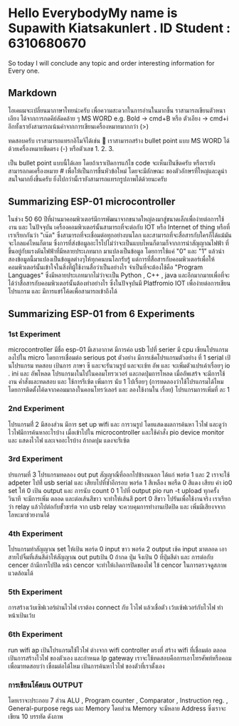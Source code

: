 # Hello EverybodyMy name is Supawith Kiatsakunlert . ID Student : 6310680670
So today I will conclude any topic and order interesting information for Every one.
## Markdown
โอเคผมจะเปลี่ยนมาภาษาไทยน่ะครับ เพื่อความสะดวกในการอ่านในมากขึ้น ราสามารถเขียนตัวหนา เอียง ได้จากการกดคีย์ลัดคล้าย ๆ MS WORD e.g. Bold -> cmd+B หรือ ตัวเอียง -> cmd+i อีกทั้งเรายังสามารถเน้นคำจากการเขียนเครื่องหมายมากกว่า (>)

ทดสอบครับ เราสามารถแทรกอิโมจิได้เช่น 🥺 เราสามารถสร้าง bullet point แบบ MS WORD ได้ด้วยเครื่องหมายขีดตรง (-) หรือตัวเลข 1. 2. 3.

เป็น bullet point แบบนี้ได้เลย โดยถ้าเราเปิดการแก้ไข code จะเห็นเป็นขีดครับ หรือเรายังสามารถกดเครื่องหมาย # เพื่อให้เป็นการขึ้นหัวข้อใหม่ โดยจะมีลักษณะ ของตัวอักษรที่ใหญ่และดูน่าสนใจมากยิ่งขึ้นครับ ยิ่งไปกว่านั้เรายังสามารถแทรกรูปภาพได้ด้วยนะครับ
## Summarizing ESP-01 microcontroller
ในช่วง 50 60 ปีที่ผ่านมาคอมพิวเตอร์มีการพัฒนาจากขนาดใหญ่ลงมาสู่ขนาดเล็กเพื่อง่ายต่อการใช้งาน และ ในปัจจุบัน เครื่องคอมพิวเตอร์นั้นสามารถที่จะต่อกับ IOT หรือ Internet of thing หรือที่เราเรียกกันว่า "เน๊ต" ซึ่งสามารถที่จะเชื่อมต่อทุกอย่างบนโลก และสามารถที่จะสื่อสารกับใครก็ได้แม้มันจะไกลแค่ไหนก็ตาม ซึ่งการที่ส่งข้อมูลอะไรไปไม่ว่าจะเป็นแบบไหนก็ตามก็จากการนำสัญญาณไฟฟ้า ที่ขึ้นอยู่กับแรงดันไฟฟ้าที่มีหลายประเภทมาก มาแปลงเป็นข้อมูล โดยการใช้แค่ "0" และ "1" แล้วนำสองข้อมูลนี้มาแปลงเป็นข้อมูลต่างๆให้ทุกคนบนโลกรับรู้ แต่การที่สื่อสารกับคอมพิวเตอร์เพื่อให้คอมพิวเตอร์นั้นเข้าใจในสิ่งที่ผู้ใช้งานสื่อว่าเป็นอย่างไร จำเป็นที่จะต้องใช้คือ "Program Languages" ซึ่งมีหลายประเภทมากไม่ว่าจะเป็น Python , C++ , java และอีกมากมายเพื่อที่จะได้ว่าสื่อสารกับคอมพิวเตอร์นั้นต้องทำอย่างไร ซึ่งในปัจจุบันมี Platfromio IOT เพื่อง่ายต่อการเขียนโปรแกรม และ มีการแชร์โค้ดเพื่อสามารถเข้าถึงได้
## Summarizing ESP-01 from 6 Experiments
### 1st Experiment
microcontroller มีชื่อ esp-01 มีเสาอากาศ มีการค่อ usb ไปที่ serier มี cpu เขียนโปรแกรม ลงไปใน micro โดยการเชื่อมต่อ serious pot ตัวอย่าง มีการเช้คโปรแกรมตัวอย่าง ที่ 1 serial เป้นโปรแกรม ทดสอบ เป้นการ ภาษา ซี และจะรันวนรูป และจะเซ้ท อัพ และ จะเพิ่มตัวแปรเค้าเรื่อยๆ io . ini และ อัพโหลด โปรแกรมงในไปในคอมโทรวเวอร์ และกดปุ่มการโหลด เมื่ออัพเสร้จ จะมีการใช้งาน ค่ำสั่งและทดสอบ และ ใช้การรีเซ้ต เพิ่มการ นับ 1 ไปเรื่อยๆ (การทดลองว่าใช้โปรแกรมได้ไหมโดยการติดตั้งโค้ดจากคอมมาลงในคอนโทรว์เลอร์ และ ลองใช้งานใน เรื่อย) โปรแกรมการเพิ่มที่ ละ 1
### 2nd Experiment
โปรแกรมที่่ 2 มีสองส่วน มีการ set up wifi และ การวนรูป โดยแสดงผลการค้นหา ไวไฟ และดูว่าไวไฟมีการค้นหาอะไรบ้าง เมื่อเข้าไปใน microcontroller และใช้คำสั่ง pio device monitor และ แสดงไวไฟ และเจออะไรบ้าง ถ้ากดปุม แดงจะรีเซ้ต
### 3rd Experiment
ปรแกรมที่ 3 โปรแกรมทดลอง out put สัญญาณืที่ออกไปข้างนนอก ได้แก่ พอร์ต 1 และ 2 เราจะใช้ adpeter ไปที่่ usb serial และ เสียบไปที่ซ้ำอีกรอบ พอร์ด 1 สีเหลือง พอรืด 0 สีแดง เสียบ ค่า io0 set ให้ 0 เป้น output และ การนับ count 0 1 ไปที่ output pio run -t upload ทุกครั้ง วินาที จะมีการเพิ่ม ตลอด และต่อเส้นสีขาว จะทำให้เส้นสี port 0 สีขาว ไปรันเพื่อใช้งานจริง เราเรียกว่า relay แล้วไปต่อกับขั้วชาร์ต จาก usb relay จะควบคุมการทำงานเปิดปิด และ เพิ่มมีเสียงจจากโลหะมาช่วยงานได้
### 4th Experiment
โปรแกรมทำสัญญาณ set ให้เป้น พอร์ด 0 input ขาว พอร์ด 2 output เช้ค input มาตลอด เอาสายไปจิ้มที่เส้นสีดำให้สัญญาณ out putเป้น 0 ถ้ากด ปุ่ม จึงเป้น 0 ที่ปุ่มสีดำ และ การต่อกับ cencer ถ้ามีการไปปิด หน้า cencor จะทำให้เกิดการปิดของไฟ ใข้ cencor ในการตรวจดูสภาพแวดล้อมได้
### 5th Experiment
การสร้างเว้บเซิฟเวอร์ผ่านไวไฟ เราต้อง connect กับ ไวไฟ แล้วเชื่อตัว เว้บเซ้ฟเวอร์กับไวไฟ ทำหน้าเป้นเว้บ
### 6th Experiment
run wifi ap เป้นโปรแกรมใช้ไวไฟ ต่างจาก wifi controller ตรงที่ สร้าง wifi ที่เชื่อมต่อ ตลอด เป้นการสร้างไวไฟ ของตัวเอง และกำหนด Ip gateway เราจะใช้ทดสอบคือการเอาโทรศัพท์หรือคอมเพื่อมาทดสอบว่า เขื่อมต่อได้ไหม เป้นการค้นหาไวไฟ ของตัวที่เราตั้งเอง
### การเขียนโค้ดบน OUTPUT 
โดยเราจะประกอบ 7 ส่วน ALU , Program counter , Comparator , Instruction reg. , General-purpose regs และ Memory 
โดยส่วน Memory จะมีหลาย Address ซึ่งเราจะเขียน 10 บรรทัด ดังภาพ 


